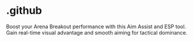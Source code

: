 # .github
Boost your Arena Breakout performance with this Aim Assist and ESP tool. Gain real-time visual advantage and smooth aiming for tactical dominance.
